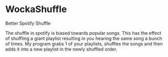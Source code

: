 # WockaShuffle
Better Spotify Shuffle

The shuffle in spotify is biased towards popular songs. This has the effect of shuffling a giant playlist resulting in you hearing
the same song a bunch of times. My program grabs 1 of your playlists, shuffles the songs and then adds it into a new playlist in the
newly shuffled order.
